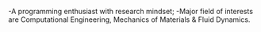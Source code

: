 -A programming enthusiast with research mindset;
-Major field of interests are Computational Engineering, Mechanics of Materials & Fluid Dynamics.
